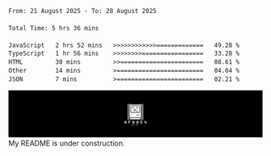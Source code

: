 <!--START_SECTION:waka-->

```txt
From: 21 August 2025 - To: 28 August 2025

Total Time: 5 hrs 36 mins

JavaScript   2 hrs 52 mins   >>>>>>>>>>>>=============   49.28 %
TypeScript   1 hr 56 mins    >>>>>>>>=================   33.28 %
HTML         30 mins         >>=======================   08.61 %
Other        14 mins         >========================   04.04 %
JSON         7 mins          >========================   02.21 %
```

<!--END_SECTION:waka-->

<img src="https://raw.githubusercontent.com/n3xta/image-hosting/main/img/202411032331174.png"/>
My README is under construction. 
